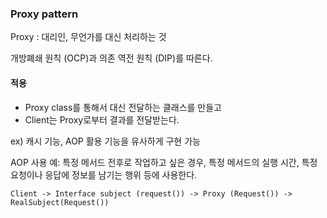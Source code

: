 ### Proxy pattern

Proxy : 대리인, 무언가를 대신 처리하는 것

개방폐쇄 원칙 (OCP)과 의존 역전 원칙 (DIP)를 따른다.

#### 적용
- Proxy class를 통해서 대신 전달하는 클래스를 만들고
- Client는 Proxy로부터 결과를 전달받는다.

ex) 캐시 기능, AOP 활용 기능을 유사하게 구현 가능

AOP 사용 예: 특정 메서드 전후로 작업하고 싶은 경우, 특정 메서드의 실행 시간, 특정 요청이나 응답에 정보를 남기는 행위 등에 사용한다.


~~~
Client -> Interface subject (request()) -> Proxy (Request()) -> RealSubject(Request()) 
~~~